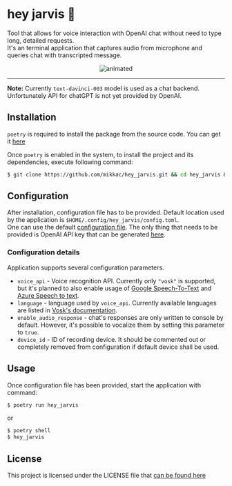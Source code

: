# hey jarvis 🤖
Tool that allows for voice interaction with OpenAI chat without need to type long, detailed requests. <br>
It's an terminal application that captures audio from microphone and queries chat with transcripted message.

<p align="center">
  <img src="https://github.com/mikkac/hey_jarvis/blob/master/demo/jarvis_demo.gif" alt="animated" />
</p>


---
**Note:** Currently `text-davinci-003` model is used as a chat backend. Unfortunately API for chatGPT is not yet provided by OpenAI.


## Installation

`poetry` is required to install the package from the source code. You can get it [here](https://python-poetry.org/docs/)

Once `poetry` is enabled in the system, to install the project and its dependencies, execute following command:

```bash
$ git clone https://github.com/mikkac/hey_jarvis.git && cd hey_jarvis && poetry install
```

## Configuration

After installation, configuration file has to be provided.
Default location used by the application is `$HOME/.config/hey_jarvis/config.toml`. <br>
One can use the default [configuration file](https://github.com/mikkac/hey_jarvis/blob/master/src/hey_jarvis/config.toml). The only thing that needs to be provided is OpenAI API key that can be generated [here](https://beta.openai.com/account/api-keys).

### Configuration details

Application supports several configuration parameters.
* `voice_api` - Voice recognition API. Currently only `"vosk"` is supported, but it's planned to also enable usage of [Google Speech-To-Text](https://cloud.google.com/speech-to-text) and [Azure Speech to text](https://azure.microsoft.com/en-us/products/cognitive-services/speech-to-text/).
* `language` - language used by `voice_api`. Currently available languages are listed in [Vosk's documentation](https://github.com/alphacep/vosk-api).
* `enable_audio_response` - chat's responses are only written to console by default. However, it's possible to vocalize them by setting this parameter to `true`.
* `device_id` - ID of recording device. It should be commented out or completely removed from configuration if default device shall be used.

## Usage

Once configuration file has been provided, start the application with command:
```bash
$ poetry run hey_jarvis
```
or

```bash
$ poetry shell
$ hey_jarvis
```

## License

This project is licensed under the LICENSE file that [can be found here](https://github.com/mikkac/hey_jarvis/blob/master/LICENSE.md)